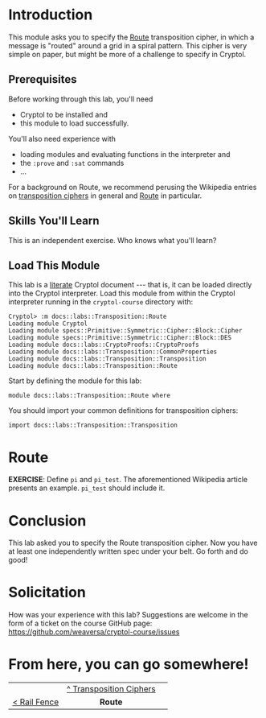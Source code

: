 # Introduction

This module asks you to specify the [Route](https://en.wikipedia.org/wiki/Transposition_cipher#Route_cipher)
transposition cipher, in which a message is "routed" around a grid in 
a spiral pattern.  This cipher is very simple on paper, but might be 
more of a challenge to specify in Cryptol.  

## Prerequisites

Before working through this lab, you'll need 
  * Cryptol to be installed and
  * this module to load successfully.

You'll also need experience with
  * loading modules and evaluating functions in the interpreter and
  * the `:prove` and `:sat` commands
  * ...

For a background on Route, we recommend perusing the Wikipedia 
entries on [transposition ciphers](https://en.wikipedia.org/wiki/Transposition_cipher) 
in general and [Route](https://en.wikipedia.org/wiki/Transposition_cipher#Route_cipher) 
in particular.

## Skills You'll Learn

This is an independent exercise.  Who knows what you'll learn?

## Load This Module

This lab is a
[literate](https://en.wikipedia.org/wiki/Literate_programming) 
Cryptol document --- that is, it can be loaded directly into the 
Cryptol interpreter. Load this module from within the Cryptol 
interpreter running in the `cryptol-course` directory with:

```Xcryptol-session
Cryptol> :m docs::labs::Transposition::Route
Loading module Cryptol
Loading module specs::Primitive::Symmetric::Cipher::Block::Cipher
Loading module specs::Primitive::Symmetric::Cipher::Block::DES
Loading module docs::labs::CryptoProofs::CryptoProofs
Loading module docs::labs::Transposition::CommonProperties
Loading module docs::labs::Transposition::Transposition
Loading module docs::labs::Transposition::Route
```

Start by defining the module for this lab:

```cryptol
module docs::labs::Transposition::Route where
```

You should import your common definitions for transposition ciphers:

```cryptol
import docs::labs::Transposition::Transposition
```

# Route

**EXERCISE**: Define `pi` and `pi_test`.  The aforementioned 
Wikipedia article presents an example.  `pi_test` should include it.

# Conclusion

This lab asked you to specify the Route transposition cipher.  Now 
you have at least one independently written spec under your belt.  Go 
forth and do good!

# Solicitation

How was your experience with this lab? Suggestions are welcome in the
form of a ticket on the course GitHub page:
https://github.com/weaversa/cryptol-course/issues

# From here, you can go somewhere!

||||
|-:|:-:|-|
|| [ ^ Transposition Ciphers ](Contents.md) ||
| [ < Rail Fence ](RailFence.md) | **Route** ||